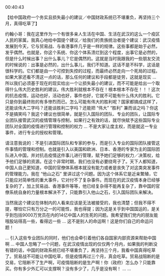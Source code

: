 00:40:43

【给中国政府一个务实且损失最小的建议／中国财政系统已不堪重负，再坚持三个月，真得吃草了】

约翰小哥：我在这里作为一个有很多亲人生活在中国、生活在武汉的这么一个疫区人民的家属，我真心地给中国提个建议／给我们的贵族统治者提个建议：武汉疫情发展到今天，它与贸易战、与香港事件几乎是一样的规律。这些事都是始于必然，发乎偶然。也就是，你这个系统、你这个体系溃烂到这个程度，出事它是必然的，但是什么时候出事？出什么事儿？它是偶然的。这就是当时我跟我的一些朋友交流的时候说的：出事是必然的，出什么事儿，我们不知道。这话不是不科学，这话是很科学的。它们都是由一个可控到失控的过程，而最终必然走向一个死局的过程。如果大家还看不清这一点的话，那么任何的建议和手段都是徒劳，这就是现实 ... 所以我们必须基于现在的现实给出一个让损失最小的建议，而不可能是给出一个取得什么伟大历史胜利的建议。伟大胜利就根本不存在！根本根本不存在！！！这次的抗击疫情，运动也好，活动也好，事件也好，它就不可能有什么伟大的胜利。它只是你到最终败的有多惨烈而已。怎么可能有伟大的胜利呢？国家都搞成这样了，还能谈伟大二字吗？还能谈胜利二字吗？还能把 “伟大” “胜利” 兼而谈之吗？你这不是搞笑吗？我这个建议也很简单，就是引入国际的团队、专业的团队，让国际专业团队接管武汉的疫情管理与控制，如果行之有效的话，就尽快赋予这些国际专业团队对全国的疫情进行管理和控制的权力 ... 不是大家让度主权，而是就这一专业事件，进行专业的授权和管理。

请注意我说的：不是引进国际团队和专家的参与，而是引入专业的国际团队接管这件事情的管理和控制。也就是引入以美国和欧洲、日本、香港的专家为主的国际团队进入中国，并对抗击疫情这件事儿进行管理，赋予她们足够的权力／决策权，给予他们足够的资源。在这个非常时期，我们也没有必要绕弯子了。天下人都知道，中国人自己更知道，中国的官僚体系根本就没有能力或者是丧失了对这类突发事件的管理能力。我在 “他山之石” 里讲过这个问题。因为这个体系它是近亲繁殖，它只能应对简单性的重大事件，它对付不了复杂事件。而现在的武汉疫情本身已经够复杂的了，加上贸易战、香港事件等等，他已经复杂得不能再复杂了，靠中国的官僚系统自身的力量根本解决不了，只能靠引入他山之石，引入国际团队来解决。

当然我这个建议在体制内的人看来应该是无法被接受的，我也清楚；但我不得不提，哪怕它只有万分之一的可能性，我也得提；因为这是关乎到中国国运的，是关乎到包括9000万党员在内的14亿中国人的生死的问题。我希望我们党内的朋友能哦股站得高一些，看得远一些 ... 这不是别人的命运啊！这是你们自己的命运问题！

 ... 引入这些专业团队的同时，他们也会牵引着他们各自国家内部资源来帮助中国啊 ... 中国人忽略了一个问题，在武汉疫情出现的仅仅两个月内，如果我的判断没有错的话，中国的财政系统已经不堪重负了，再坚持三个月，我看中国真得吃草了。贸易战不可能让中国吃草，但是疫情再过三个月，真会吃草。贸易战阻断的是交易，它阻断不了生产啊，可疫情阻断的是生产啊！你（政府）怎么办？只能靠买。你有多少外汇可以支撑啊？没有多少了，几乎是没有啊！ ...  ...